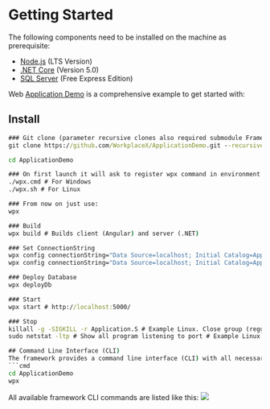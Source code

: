 # Getting Started <i class="fas fa-window-maximize"></i>
The following components need to be installed on the machine as prerequisite:
* [Node.js](https://nodejs.org/en/) (LTS Version)
* [.NET Core](https://dotnet.microsoft.com/download) (Version 5.0)
* [SQL Server](https://www.microsoft.com/en-us/sql-server/sql-server-downloads) (Free Express Edition)

Web [Application Demo](https://github.com/WorkplaceX/ApplicationDemo) is a comprehensive example to get started with:

## Install
```cmd
### Git clone (parameter recursive clones also required submodule Framework):
git clone https://github.com/WorkplaceX/ApplicationDemo.git --recursive

cd ApplicationDemo

### On first launch it will ask to register wpx command in environment path:
./wpx.cmd # For Windows
./wpx.sh # For Linux

### From now on just use:
wpx

### Build
wpx build # Builds client (Angular) and server (.NET)

### Set ConnectionString
wpx config connectionString="Data Source=localhost; Initial Catalog=ApplicationDemo; Integrated Security=True;" # Example Windows
wpx config connectionString="Data Source=localhost; Initial Catalog=ApplicationDemo; User Id=SA; Password=MyPassword;" # Example Linux

### Deploy Database
wpx deployDb

### Start
wpx start # http://localhost:5000/

### Stop
killall -g -SIGKILL -r Application.S # Example Linux. Close group (regular expression for Application.Server)
sudo netstat -ltp # Show all program listening to port # Example Linux```

## Command Line Interface (CLI)
The framework provides a command line interface (CLI) with all necessary functions like build, deploy and so on. In the root folder type cli.
```cmd
cd ApplicationDemo
wpx
```
All available framework CLI commands are listed like this:
![](/assets/cli.png)